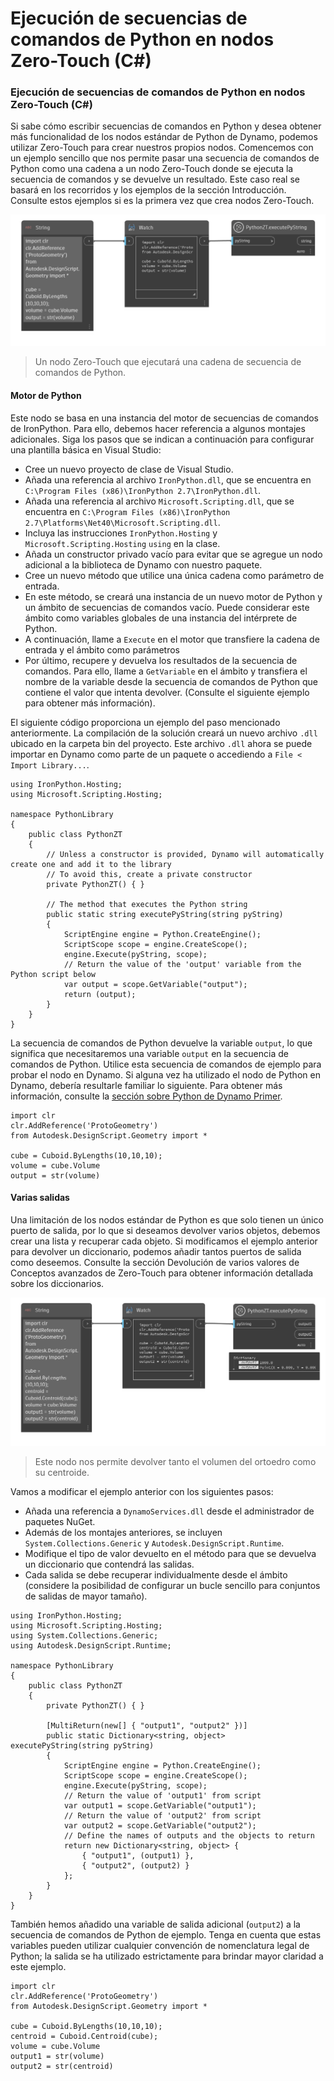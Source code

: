 # Ejecución de secuencias de comandos de Python en nodos Zero-Touch (C#)

### Ejecución de secuencias de comandos de Python en nodos Zero-Touch (C#) <a href="#executing-python-scripts-in-zero-touch-nodes-c" id="executing-python-scripts-in-zero-touch-nodes-c"></a>

Si sabe cómo escribir secuencias de comandos en Python y desea obtener más funcionalidad de los nodos estándar de Python de Dynamo, podemos utilizar Zero-Touch para crear nuestros propios nodos. Comencemos con un ejemplo sencillo que nos permite pasar una secuencia de comandos de Python como una cadena a un nodo Zero-Touch donde se ejecuta la secuencia de comandos y se devuelve un resultado. Este caso real se basará en los recorridos y los ejemplos de la sección Introducción. Consulte estos ejemplos si es la primera vez que crea nodos Zero-Touch.

![Un nodo Zero-Touch que ejecutará una cadena de secuencia de comandos de Python.](images/python-case-study.png)

> Un nodo Zero-Touch que ejecutará una cadena de secuencia de comandos de Python.

#### Motor de Python <a href="#python-engine" id="python-engine"></a>

Este nodo se basa en una instancia del motor de secuencias de comandos de IronPython. Para ello, debemos hacer referencia a algunos montajes adicionales. Siga los pasos que se indican a continuación para configurar una plantilla básica en Visual Studio:

* Cree un nuevo proyecto de clase de Visual Studio.
* Añada una referencia al archivo `IronPython.dll`, que se encuentra en `C:\Program Files (x86)\IronPython 2.7\IronPython.dll`.
* Añada una referencia al archivo `Microsoft.Scripting.dll`, que se encuentra en `C:\Program Files (x86)\IronPython 2.7\Platforms\Net40\Microsoft.Scripting.dll`.
* Incluya las instrucciones `IronPython.Hosting` y `Microsoft.Scripting.Hosting` `using` en la clase.
* Añada un constructor privado vacío para evitar que se agregue un nodo adicional a la biblioteca de Dynamo con nuestro paquete.
* Cree un nuevo método que utilice una única cadena como parámetro de entrada.
* En este método, se creará una instancia de un nuevo motor de Python y un ámbito de secuencias de comandos vacío. Puede considerar este ámbito como variables globales de una instancia del intérprete de Python.
* A continuación, llame a `Execute` en el motor que transfiere la cadena de entrada y el ámbito como parámetros
* Por último, recupere y devuelva los resultados de la secuencia de comandos. Para ello, llame a `GetVariable` en el ámbito y transfiera el nombre de la variable desde la secuencia de comandos de Python que contiene el valor que intenta devolver. (Consulte el siguiente ejemplo para obtener más información).

El siguiente código proporciona un ejemplo del paso mencionado anteriormente. La compilación de la solución creará un nuevo archivo `.dll` ubicado en la carpeta bin del proyecto. Este archivo `.dll` ahora se puede importar en Dynamo como parte de un paquete o accediendo a `File < Import Library...`.

```
using IronPython.Hosting;
using Microsoft.Scripting.Hosting;

namespace PythonLibrary
{
    public class PythonZT
    {
        // Unless a constructor is provided, Dynamo will automatically create one and add it to the library
        // To avoid this, create a private constructor
        private PythonZT() { }

        // The method that executes the Python string
        public static string executePyString(string pyString)
        {
            ScriptEngine engine = Python.CreateEngine();
            ScriptScope scope = engine.CreateScope();
            engine.Execute(pyString, scope);
            // Return the value of the 'output' variable from the Python script below
            var output = scope.GetVariable("output");
            return (output);
        }
    }
}
```

La secuencia de comandos de Python devuelve la variable `output`, lo que significa que necesitaremos una variable `output` en la secuencia de comandos de Python. Utilice esta secuencia de comandos de ejemplo para probar el nodo en Dynamo. Si alguna vez ha utilizado el nodo de Python en Dynamo, debería resultarle familiar lo siguiente. Para obtener más información, consulte la [sección sobre Python de Dynamo Primer](https://primer2.dynamobim.org/v/es/8_coding_in_dynamo/8-3_python).

```
import clr
clr.AddReference('ProtoGeometry')
from Autodesk.DesignScript.Geometry import *

cube = Cuboid.ByLengths(10,10,10);
volume = cube.Volume
output = str(volume)
```

#### Varias salidas <a href="#multiple-outputs" id="multiple-outputs"></a>

Una limitación de los nodos estándar de Python es que solo tienen un único puerto de salida, por lo que si deseamos devolver varios objetos, debemos crear una lista y recuperar cada objeto. Si modificamos el ejemplo anterior para devolver un diccionario, podemos añadir tantos puertos de salida como deseemos. Consulte la sección Devolución de varios valores de Conceptos avanzados de Zero-Touch para obtener información detallada sobre los diccionarios.

![Este nodo nos permite devolver tanto el volumen del ortoedro como su centroide.](images/python-multi-case-study.png)

> Este nodo nos permite devolver tanto el volumen del ortoedro como su centroide.

Vamos a modificar el ejemplo anterior con los siguientes pasos:

* Añada una referencia a `DynamoServices.dll` desde el administrador de paquetes NuGet.
* Además de los montajes anteriores, se incluyen `System.Collections.Generic` y `Autodesk.DesignScript.Runtime`.
* Modifique el tipo de valor devuelto en el método para que se devuelva un diccionario que contendrá las salidas.
* Cada salida se debe recuperar individualmente desde el ámbito (considere la posibilidad de configurar un bucle sencillo para conjuntos de salidas de mayor tamaño).

```
using IronPython.Hosting;
using Microsoft.Scripting.Hosting;
using System.Collections.Generic;
using Autodesk.DesignScript.Runtime;

namespace PythonLibrary
{
    public class PythonZT
    {
        private PythonZT() { }

        [MultiReturn(new[] { "output1", "output2" })]
        public static Dictionary<string, object> executePyString(string pyString)
        {
            ScriptEngine engine = Python.CreateEngine();
            ScriptScope scope = engine.CreateScope();
            engine.Execute(pyString, scope);
            // Return the value of 'output1' from script
            var output1 = scope.GetVariable("output1");
            // Return the value of 'output2' from script
            var output2 = scope.GetVariable("output2");
            // Define the names of outputs and the objects to return
            return new Dictionary<string, object> {
                { "output1", (output1) },
                { "output2", (output2) }
            };
        }
    }
}
```

También hemos añadido una variable de salida adicional (`output2`) a la secuencia de comandos de Python de ejemplo. Tenga en cuenta que estas variables pueden utilizar cualquier convención de nomenclatura legal de Python; la salida se ha utilizado estrictamente para brindar mayor claridad a este ejemplo.

```
import clr
clr.AddReference('ProtoGeometry')
from Autodesk.DesignScript.Geometry import *

cube = Cuboid.ByLengths(10,10,10);
centroid = Cuboid.Centroid(cube);
volume = cube.Volume
output1 = str(volume)
output2 = str(centroid)
```
